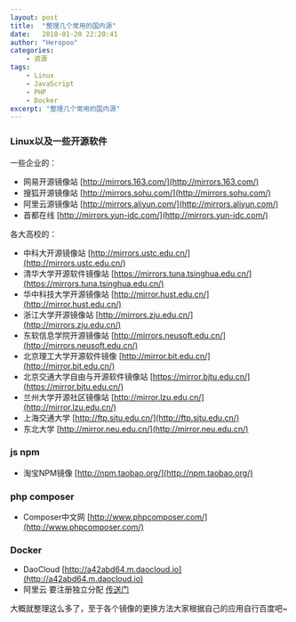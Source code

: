 ```yaml
---
layout: post
title:  "整理几个常用的国内源"
date:   2018-01-20 22:20:41
author: "Heropoo"
categories: 
    - 资源
tags:
    - Linux
    - JavaScript
    - PHP
    - Docker
excerpt: "整理几个常用的国内源"
---
```


### Linux以及一些开源软件

一些企业的：
* 网易开源镜像站 [http://mirrors.163.com/](http://mirrors.163.com/)
* 搜狐开源镜像站 [http://mirrors.sohu.com/](http://mirrors.sohu.com/)
* 阿里云源镜像站 [http://mirrors.aliyun.com/](http://mirrors.aliyun.com/)
* 首都在线 [http://mirrors.yun-idc.com/](http://mirrors.yun-idc.com/)

各大高校的：
* 中科大开源镜像站 [http://mirrors.ustc.edu.cn/](http://mirrors.ustc.edu.cn/)
* 清华大学开源软件镜像站 [https://mirrors.tuna.tsinghua.edu.cn/](https://mirrors.tuna.tsinghua.edu.cn/)
* 华中科技大学开源镜像站 [http://mirror.hust.edu.cn/](http://mirror.hust.edu.cn/)
* 浙江大学开源镜像站 [http://mirrors.zju.edu.cn/](http://mirrors.zju.edu.cn/)
* 东软信息学院开源镜像站 [http://mirrors.neusoft.edu.cn/](http://mirrors.neusoft.edu.cn/)
* 北京理工大学开源软件镜像 [http://mirror.bit.edu.cn/](http://mirror.bit.edu.cn/)
* 北京交通大学自由与开源软件镜像站 [https://mirror.bjtu.edu.cn/](https://mirror.bjtu.edu.cn/)
* 兰州大学开源社区镜像站 [http://mirror.lzu.edu.cn/](http://mirror.lzu.edu.cn/)
* 上海交通大学 [http://ftp.sjtu.edu.cn/](http://ftp.sjtu.edu.cn/)
* 东北大学 [http://mirror.neu.edu.cn/](http://mirror.neu.edu.cn/)

### js npm
* 淘宝NPM镜像 [http://npm.taobao.org/](http://npm.taobao.org/)

### php composer
* Composer中文网 [http://www.phpcomposer.com/](http://www.phpcomposer.com/)

### Docker
* DaoCloud [http://a42abd64.m.daocloud.io](http://a42abd64.m.daocloud.io)
* 阿里云 要注册独立分配 [传送门](https://yq.aliyun.com/articles/29941)

大概就整理这么多了，至于各个镜像的更换方法大家根据自己的应用自行百度吧~